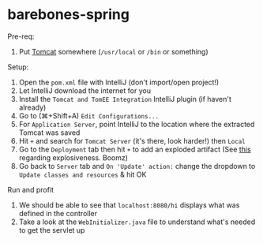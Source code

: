 # barebones-spring

Pre-req:
1. Put [Tomcat](https://tomcat.apache.org/download-80.cgi#8.5.8) somewhere 
(`/usr/local` or `/bin` or something)

Setup:

1. Open the `pom.xml` file with IntelliJ (don't import/open project!)
1. Let IntelliJ download the internet for you
1. Install the `Tomcat and TomEE Integration` IntelliJ plugin (if haven't 
already)
1. Go to (⌘+Shift+A) `Edit Configurations...`
1. For `Application Server`, point IntelliJ to the location where the extracted
Tomcat was saved
1. Hit `+` and search for `Tomcat Server` (it's there, look harder!) then `Local`
1. Go to the `Deployment` tab then hit `+` to add an exploded artifact (See 
[this](http://stackoverflow.com/questions/1289358/what-does-exploded-development-mean-in-java) 
regarding explosiveness. Boomz)
1. Go back to `Server` tab and `On 'Update' action:` change the dropdown to 
`Update classes and resources` & hit OK

Run and profit

1. We should be able to see that `localhost:8080/hi` displays what was defined
in the controller
1. Take a look at the `WebInitializer.java` file to understand what's needed to
get the servlet up